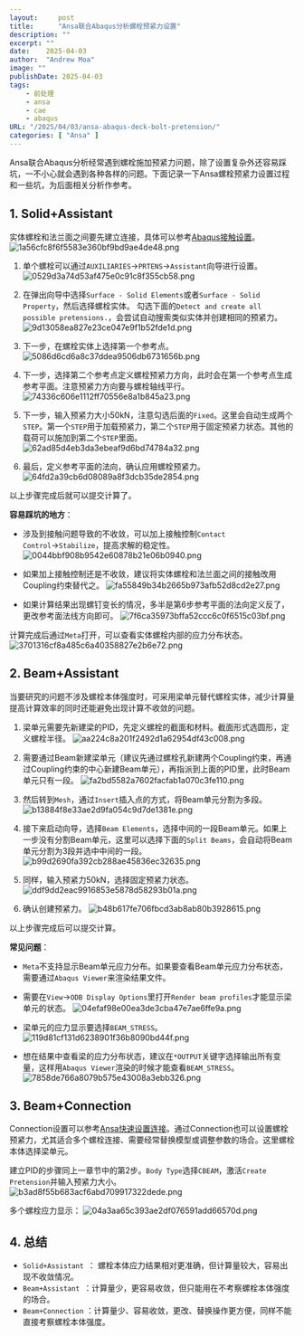 ```yaml
---
layout:     post
title:      "Ansa联合Abaqus分析螺栓预紧力设置"
description: ""
excerpt: ""
date:    2025-04-03
author:  "Andrew Moa"
image: ""
publishDate: 2025-04-03
tags:
    - 前处理
    - ansa
    - cae
    - abaqus
URL: "/2025/04/03/ansa-abaqus-deck-bolt-pretension/"
categories: [ "Ansa" ]    
---
```


Ansa联合Abaqus分析经常遇到螺栓施加预紧力问题，除了设置复杂外还容易踩坑，一不小心就会遇到各种各样的问题。下面记录一下Ansa螺栓预紧力设置过程和一些坑，为后面相关分析作参考。

## 1. Solid+Assistant 

实体螺栓和法兰面之间要先建立连接，具体可以参考[Abaqus接触设置](https://andrewmoa2005.github.io/2025/03/10/abaqus-connect-setup/)。
![1a56cfc8f6f5583e360bf9bd9ae4de48.png](/resources/1a56cfc8f6f5583e360bf9bd9ae4de48.png)

 1. 单个螺栓可以通过`AUXILIARIES`→`PRTENS`→`Assistant`向导进行设置。
 ![0529d3a74d53af475e0c91c8f355cb58.png](/resources/0529d3a74d53af475e0c91c8f355cb58.png)

 2. 在弹出向导中选择`Surface - Solid Elements`或者`Surface - Solid Property`，然后选择螺栓实体。 勾选下面的`Detect and create all possible pretensions.`，会尝试自动搜索类似实体并创建相同的预紧力。
 ![9d13058ea827e23ce047e9f1b52fde1d.png](/resources/9d13058ea827e23ce047e9f1b52fde1d.png)

 3. 下一步，在螺栓实体上选择第一个参考点。
 ![5086d6cd6a8c37ddea9506db6731656b.png](/resources/5086d6cd6a8c37ddea9506db6731656b.png)

4. 下一步，选择第二个参考点定义螺栓预紧力方向，此时会在第一个参考点生成参考平面。注意预紧力方向要与螺栓轴线平行。
 ![74336c606e1112ff70556e8a1b845a23.png](/resources/74336c606e1112ff70556e8a1b845a23.png)

5. 下一步，输入预紧力大小50kN，注意勾选后面的`Fixed`。这里会自动生成两个`STEP`。第一个`STEP`用于加载预紧力，第二个`STEP`用于固定预紧力状态。其他的载荷可以施加到第二个`STEP`里面。
 ![62ad85d4eb3da3ebeaf9d6bd74784a32.png](/resources/62ad85d4eb3da3ebeaf9d6bd74784a32.png)

6. 最后，定义参考平面的法向，确认应用螺栓预紧力。
 ![64fd2a39cb6d08089a8f3dcb35de2854.png](/resources/64fd2a39cb6d08089a8f3dcb35de2854.png)

以上步骤完成后就可以提交计算了。

**容易踩坑的地方**：
   
 - 涉及到接触问题导致的不收敛，可以加上接触控制`Contact Control`→`Stabilize`，提高求解的稳定性。
   ![0044bbf908b9542e60878b21e06b0940.png](/resources/0044bbf908b9542e60878b21e06b0940.png)

 - 如果加上接触控制还是不收敛，建议将实体螺栓和法兰面之间的接触改用Coupling约束替代之。
   ![fa55849b34b2665b973afb52d8cd2e27.png](/resources/fa55849b34b2665b973afb52d8cd2e27.png)

 - 如果计算结果出现螺钉变长的情况，多半是第6步参考平面的法向定义反了，更改参考面法线方向即可。
   ![7f6ca35973bffa52ccc6c0f6515c03bf.png](/resources/7f6ca35973bffa52ccc6c0f6515c03bf.png)

计算完成后通过`Meta`打开，可以查看实体螺栓内部的应力分布状态。
![3701316cf8a485c6a40358827e2b6e72.png](/resources/3701316cf8a485c6a40358827e2b6e72.png)

## 2. Beam+Assistant

当要研究的问题不涉及螺栓本体强度时，可采用梁单元替代螺栓实体，减少计算量提高计算效率的同时还能避免出现计算不收敛的问题。

 1. 梁单元需要先新建梁的PID，先定义螺栓的截面和材料。截面形式选圆形，定义螺栓半径。
![aa224c8a201f2492d1a62954df43c008.png](/resources/aa224c8a201f2492d1a62954df43c008.png)

 2. 需要通过Beam新建梁单元（建议先通过螺栓孔新建两个Coupling约束，再通过Coupling约束的中心新建Beam单元），再指派到上面的PID里，此时Beam单元只有一段。
![fa2bd5582a7602facfab1a070c3fe110.png](/resources/fa2bd5582a7602facfab1a070c3fe110.png)
	 
 3. 然后转到`Mesh`，通过`Insert`插入点的方式，将Beam单元分割为多段。
![b13884f8e33ae2d9fa054c9d7de1381e.png](/resources/b13884f8e33ae2d9fa054c9d7de1381e.png)

 4. 接下来启动向导，选择`Beam Elements`，选择中间的一段Beam单元。如果上一步没有分割Beam单元，这里可以选择下面的`Split Beams`，会自动将Beam单元分割为3段并选中中间的一段。
![b99d2690fa392cb288ae45836ec32635.png](/resources/b99d2690fa392cb288ae45836ec32635.png)

 5. 同样，输入预紧力50kN，选择固定预紧力状态。
![ddf9dd2eac9916853e5878d58293b01a.png](/resources/ddf9dd2eac9916853e5878d58293b01a.png)

 6. 确认创建预紧力。
![b48b617fe706fbcd3ab8ab80b3928615.png](/resources/b48b617fe706fbcd3ab8ab80b3928615.png)

以上步骤完成后可以提交计算。

**常见问题**：

 - `Meta`不支持显示Beam单元应力分布。如果要查看Beam单元应力分布状态，需要通过`Abaqus Viewer`来渲染结果文件。

 - 需要在`View`→`ODB Display Options`里打开`Render beam profiles`才能显示梁单元的状态。
![04efaf98e00ea3de3cba47e7ae6ffe9a.png](/resources/04efaf98e00ea3de3cba47e7ae6ffe9a.png)

 - 梁单元的应力显示要选择`BEAM_STRESS`。
![119d81cf131d6238901f36b8090bd44f.png](/resources/119d81cf131d6238901f36b8090bd44f.png)

 - 想在结果中查看梁的应力分布状态，建议在`*OUTPUT`关键字选择输出所有变量，这样用`Abaqus Viewer`渲染的时候才能查看`BEAM_STRESS`。
![7858de766a8079b575e43008a3ebb326.png](/resources/7858de766a8079b575e43008a3ebb326.png)

## 3. Beam+Connection

Connection设置可以参考[Ansa快速设置连接](https://andrewmoa2005.github.io/2025/03/05/ansa-connector/)。通过Connection也可以设置螺栓预紧力，尤其适合多个螺栓连接、需要经常替换模型或调整参数的场合。这里螺栓本体选择梁单元。

建立PID的步骤同上一章节中的第2步。`Body Type`选择`CBEAM`，激活`Create Pretension`并输入预紧力大小。
![b3ad8f55b683acf6abd709917322dede.png](/resources/b3ad8f55b683acf6abd709917322dede.png)

多个螺栓应力显示：
![04a3aa65c393ae2df076591add66570d.png](/resources/04a3aa65c393ae2df076591add66570d.png)

## 4. 总结

- `Solid+Assistant `： 螺栓本体应力结果相对更准确，但计算量较大，容易出现不收敛情况。
- `Beam+Assistant `：计算量少，更容易收敛，但只能用在不考察螺栓本体强度的场合。
- `Beam+Connection` ：计算量少、容易收敛，更改、替换操作更方便，同样不能直接考察螺栓本体强度。






